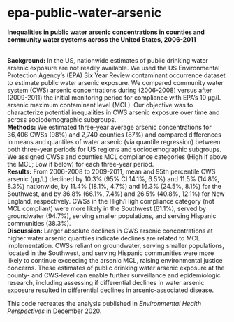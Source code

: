 # epa-public-water-arsenic
<b>Inequalities in public water arsenic concentrations in counties and community water systems  across the United States, 2006-2011</b>

<br>
<b>Background:</b> In the US, nationwide estimates of public drinking water arsenic exposure are not readily available. We used the US Environmental Protection Agency’s (EPA) Six Year Review contaminant occurrence dataset to estimate public water arsenic exposure. We compared community water system (CWS) arsenic concentrations during (2006-2008) versus after (2009-2011) the initial monitoring period for compliance with EPA’s 10 µg/L arsenic maximum contaminant level (MCL). Our objective was to characterize potential inequalities in CWS arsenic exposure over time and across sociodemographic subgroups.

<br>
<b>Methods:</b> We estimated three-year average arsenic concentrations for 36,406 CWSs (98%) and 2,740 counties (87%) and compared differences in means and quantiles of water arsenic (via quantile regression) between both three-year periods for US regions and sociodemographic subgroups. We assigned CWSs and counties MCL compliance categories (High if above the MCL; Low if below) for each three-year period. 

<br>
<b>Results:</b> From 2006-2008 to 2009-2011, mean and 95th percentile CWS arsenic (µg/L) declined by 10.3% (95% CI 14.1%, 6.5%) and 11.5% (14.8%, 8.3%) nationwide, by 11.4% (18.1%, 4.7%) and 16.3% (24.5%, 8.1%) for the Southwest, and by 36.8% (66.1%, 7.4%) and 26.5% (40.8%, 12.1%) for New England, respectively. CWSs in the High/High compliance category (not MCL compliant) were more likely in the Southwest (61.1%), served by groundwater (94.7%), serving smaller populations, and serving Hispanic communities (38.3%).

<br>
<b>Discussion:</b> Larger absolute declines in CWS arsenic concentrations at higher water arsenic quantiles indicate declines are related to MCL implementation. CWSs reliant on groundwater, serving smaller populations, located in the Southwest, and serving Hispanic communities were more likely to continue exceeding the arsenic MCL, raising environmental justice concerns. These estimates of public drinking water arsenic exposure at the county- and CWS-level can enable further surveillance and epidemiologic research, including assessing if differential declines in water arsenic exposure resulted in differential declines in arsenic-associated disease.
<br>

This code recreates the analysis published in <i>Environmental Health Perspectives</i> in December 2020.
